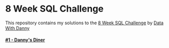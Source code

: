 # 8 Week SQL Challenge
This repository contains my solutions to the [8 Week SQL Challenge](https://8weeksqlchallenge.com/) by [Data With Danny](https://www.datawithdanny.com/)

#### [#1 - Danny's Diner](https://github.com/Keerthana-Suresh-Anand/SQL-8-Week-SQL-Challenge/blob/main/%231%20Danny's%20Diner)
